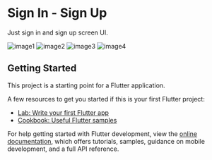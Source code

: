 # Sign In - Sign Up

Just sign in and sign up screen UI.

![image1](https://user-images.githubusercontent.com/107287484/190709552-eece7d95-cbb7-4481-8ea5-73421ff52fa3.png)
![image2](https://user-images.githubusercontent.com/107287484/190709555-b5f81a4e-102c-48de-b846-68626200b342.png)
![image3](https://user-images.githubusercontent.com/107287484/190709558-ca455b13-eed4-43b9-9834-4e8663204b49.png)
![image4](https://user-images.githubusercontent.com/107287484/190709559-99b7bc9d-07ad-48f2-a9c3-3bc11fe931ec.png)

## Getting Started

This project is a starting point for a Flutter application.

A few resources to get you started if this is your first Flutter project:

- [Lab: Write your first Flutter app](https://docs.flutter.dev/get-started/codelab)
- [Cookbook: Useful Flutter samples](https://docs.flutter.dev/cookbook)

For help getting started with Flutter development, view the
[online documentation](https://docs.flutter.dev/), which offers tutorials,
samples, guidance on mobile development, and a full API reference.
